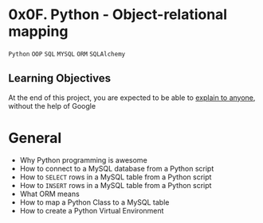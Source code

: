 # 0x0F. Python - Object-relational mapping
`Python` `OOP` `SQL` `MYSQL` `ORM` `SQLAlchemy`
## Learning Objectives
At the end of this project, you are expected to be able to [explain to anyone](https://fs.blog/feynman-learning-technique/), without the help of Google
# General
- Why Python programming is awesome
- How to connect to a MySQL database from a Python script
- How to `SELECT` rows in a MySQL table from a Python script
- How to `INSERT` rows in a MySQL table from a Python script
- What ORM means
- How to map a Python Class to a MySQL table
- How to create a Python Virtual Environment
